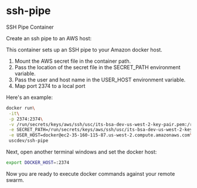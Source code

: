 # ssh-pipe
SSH Pipe Container

Create an ssh pipe to an AWS host:

This container sets up an SSH pipe to your Amazon docker host.

1. Mount the AWS secret file in the container path.
2. Pass the location of the secret file in the SECRET_PATH environment variable.
3. Pass the user and host name in the USER_HOST environment variable.
4. Map port 2374 to a local port

Here's an example:
````bash
docker run\
 -it\
 -p 2374:2374\
 -v /run/secrets/keys/aws/ssh/usc/its-bsa-dev-us-west-2-key-pair.pem:/run/secrets/keys/aws/ssh/usc/its-bsa-dev-us-west-2-key-pair.pem\
 -e SECRET_PATH=/run/secrets/keys/aws/ssh/usc/its-bsa-dev-us-west-2-key-pair.pem\
 -e USER_HOST=docker@ec2-35-160-115-87.us-west-2.compute.amazonaws.com\
 uscdev/ssh-pipe
````

Next, open another terminal windows and set the docker host:
````bash
export DOCKER_HOST=:2374
````

Now you are ready to execute docker commands against your remote swarm.
